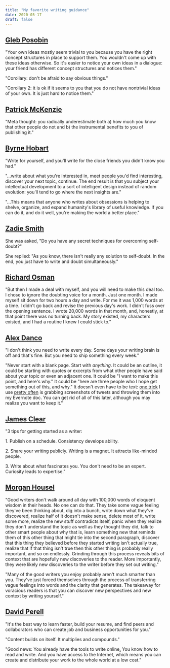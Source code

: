 ```yaml
---
title: "My favorite writing guidance"
date: 2020-05-17
draft: false
---
```


## [Gleb Posobin](https://threader.app/thread/1091156574993870849)

"Your own ideas mostly seem trivial to you because you have the right concept structures in place to support them. You wouldn't come up with these ideas otherwise. So it's easier to notice your own ideas in a dialogue: your friend has different concept structures and notices them."

"Corollary: don't be afraid to say obvious things."

"Corollary 2: it is ok if it seems to you that you do not have nontrivial ideas of your own. It is just hard to notice them."

## [Patrick McKenzie](https://twitter.com/patio11/status/936615043126370306)

"Meta thought: you radically underestimate both a) how much you know that other people do not and b) the instrumental benefits to you of publishing it."

## [Byrne Hobart](https://marker.medium.com/the-marker-guide-to-content-marketing-for-non-hucksters-e0572916e217)

"Write for yourself, and you'll write for the close friends you didn't know you had."

"...write about what you're interested in, meet people you'd find interesting, discover your next topic, continue. The end result is that you subject your intellectual development to a sort of intelligent design instead of random evolution: you'll tend to go where the next insights are."

"...This means that anyone who writes about obsessions is helping to shelve, organize, and expand humanity's library of useful knowledge. If you can do it, and do it well, you're making the world a better place."

## [Zadie Smith](https://www.theguardian.com/books/2018/jan/21/zadie-smith-you-ask-the-questions-self-doubt)

She was asked, "Do you have any secret techniques for overcoming self-doubt?"

She replied: "As you know, there isn't really any solution to self-doubt. In the end, you just have to write and doubt simultaneously."

## [Richard Osman](https://www.theguardian.com/books/2020/may/02/struggling-to-read-or-write-how-to-be-creative-in-lockdown)

"But then I made a deal with myself, and you will need to make this deal too. I chose to ignore the doubting voice for a month. Just one month. I made myself sit down for two hours a day and write. For me it was 1,000 words at a time. I didn't go back and revise the previous day's work. I didn't fuss over the opening sentence. I wrote 20,000 words in that month, and, honestly, at that point there was no turning back. My story existed, my characters existed, and I had a routine I knew I could stick to."

## [Alex Danco](https://alexdanco.com/2019/10/05/five-writing-tips/)

"I don't think you need to write every day. Some days your writing brain is off and that's fine. But you need to ship something every week."

"Never start with a blank page. Start with _anything_. It could be an outline, it could be starting with quotes or excerpts from what other people have said about your topic or even an adjacent one. It could be "I want to make this point, and here's why." It could be "here are three people who I hope get something out of this, and why." It doesn't even have to be text: [one trick](http://email.mg2.substack.com/c/eJwlUMuOwyAQ-5pya8SzDQcOXUX9jYjAJEUlEAHpbv5-IZUQM3isMbbRBZaYDrXFXNCeIY3OKsL4TQhkFbekFz1yeZwTwKqdVyXtgLZ98s7o4mJo_P5GGXopgbEBexezpFzftWEYwzRzZmiv5cxn1ERGvVsHwYCCD6QjBkBevUrZ8oU9LvRZj_bwZ3UwsTNxrW-KiawFi3a1zsT4dmG56nzV1_rnjzNQYeRUoxKMb4RjIUhHumEYnj9YCkHvg2BPeeF4XWiX9ykXbd5NASWV9-B8l3TsJKuMpTk9R9XoWOta5-UYIejJg_1mUL6ZnZ7KsYEK8Js9lALpC55B9oxIVNVsrDuDOm39A44Lezg) I use [pretty often](http://email.mg2.substack.com/c/eJwlkMGOhCAMhp9muGlAwMEDh92YeQ2DUGfIIrhQd9e3X3SSpg1t-dt-1iA8Uz70lgqSvUCevNOMi15K4rRwTElFfJmWDLAaHzTmHci2z8Fbgz7Fs1_1HScvTRcmZqaG--Isu_ecCymMUlIoNShme3IOmczuPEQLGn4gHykCCfqFuJUb_7h1j2omwJ8z0abWprW-O8qGGujpOlldBFyC_2uqnj93MKEp1mTr8WhMdA2-oMngmu8dIJYmGwv1F_H6VGKU9kxQKVnL2nEcH590kLK7j5I_hpug67Nryz4XNPbrXIBkXfboQ5tNagdeO54niKtUOUw1rrWOxwTRzAHcGxG-kV4n47GBjvBbAiBCficvzoqzgdRpLlXNqK-r_wETxoYk) is grabbing screenshots of tweets and throwing them into my Evernote doc. You can get rid of all of this later, although you may realize you want to keep it."

## [James Clear](https://jamesclear.com/3-2-1/january-16-2020)

"3 tips for getting started as a writer:

1\. Publish on a schedule. Consistency develops ability.

2\. Share your writing publicly. Writing is a magnet. It attracts like-minded people.

3\. Write about what fascinates you. You don't need to be an expert. Curiosity leads to expertise."

## [Morgan Housel](https://www.collaborativefund.com/blog/selfish-writing/)

"Good writers don't walk around all day with 100,000 words of eloquent wisdom in their heads. No one can do that. They take some vague feeling they've been thinking about, dig into a bunch, write down what they've discovered, realize half of it doesn't make sense, delete most of it, write some more, realize the new stuff contradicts itself, panic when they realize they don't understand the topic as well as they thought they did, talk to other smart people about why that is, learn something new that reminds them of this other thing that might tie into the second paragraph, discover that this thing they believed before they started writing isn't actually true, realize that if that thing isn't true then this other thing is probably really important, and so on endlessly. Grinding through this process reveals bits of context that are hopefully new discoveries to the reader. More importantly, they were likely new discoveries to the writer before they set out writing."

"Many of the good writers you enjoy probably aren't much smarter than you. They've just forced themselves through the process of transferring vague feelings into words and the clarity that generates. The takeaway for voracious readers is that you can discover new perspectives and new context by writing yourself."

## [David Perell](https://www.perell.com/blog/the-ultimate-guide-to-writing-online)

"It's the best way to learn faster, build your resume, and find peers and collaborators who can create job and business opportunities for you."

"Content builds on itself. It multiplies and compounds."

"Good news: You already have the tools to write online[.](https://www.writeofpassage.school/) You know how to read and write. And you have access to the Internet, which means you can create and distribute your work to the whole world at a low cost."
